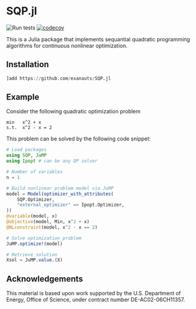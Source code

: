 # SQP.jl

![Run tests](https://github.com/exanauts/SQP.jl/workflows/Run%20tests/badge.svg?branch=master)
[![codecov](https://codecov.io/gh/exanauts/SQP.jl/branch/master/graph/badge.svg)](https://codecov.io/gh/exanauts/SQP.jl)

This is a Julia package that implements sequantial quadratic programming algorithms for continuous nonlinear optimization.

## Installation

```julia
]add https://github.com/exanauts/SQP.jl
```

## Example

Consider the following quadratic optimization problem

```
min   x^2 + x 
s.t.  x^2 - x = 2
```

This problem can be solved by the following code snippet:
```julia
# Load packages
using SQP, JuMP
using Ipopt # can be any QP solver

# Number of variables
n = 1

# Build nonlinear problem model via JuMP
model = Model(optimizer_with_attributes(
    SQP.Optimizer, 
    "external_optimizer" => Ipopt.Optimizer,
))
@variable(model, x)
@objective(model, Min, x^2 + x)
@NLconstraint(model, x^2 - x == 2)

# Solve optimization problem
JuMP.optimize!(model)

# Retrieve solution
Xsol = JuMP.value.(X)
```

## Acknowledgements

This material is based upon work supported by the U.S. Department of Energy, Office of Science, under contract number DE-AC02-06CH11357.
